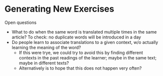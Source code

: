 # Generating New Exercises


Open questions
- What to do when the same word is translated multiple times in the same article? To check: no duplicate words will be introduced in a day
- Do people learn to associate translations to a given context, w/o actually learning the meaning of the word?
  - If this were trye, we could try to avoid this by finding different contexts in the past readings of the learner; maybe in the same text; maybe in different texts?
  - Alternatively is to hope that this does not happen very often? 

